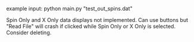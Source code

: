 example input:
python main.py "test_out_spins.dat"

Spin Only and X Only data displays not implemented. Can use buttons but 
"Read File" will crash if clicked while Spin Only or X Only is selected.
Consider deleting. 